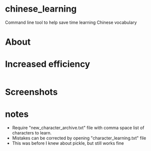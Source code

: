 # chinese_learning
Command line tool to help save time learning Chinese vocabulary

# About


# Increased efficiency 
![]()

# Screenshots




# notes
- Require "new_character_archive.txt" file with comma space list of characters to learn. 
- Mistakes can be corrected by opening "character_learning.txt" file
- This was before I knew about pickle, but still works fine

